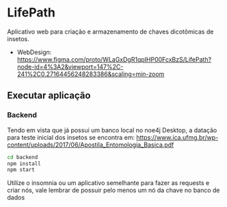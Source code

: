 # LifePath
Aplicativo web para criação e armazenamento de chaves dicotômicas de insetos.
* WebDesign: https://www.figma.com/proto/WLaGxDgR1qpIHP00FcxBzS/LifePath?node-id=4%3A2&viewport=147%2C-241%2C0.27164456248283386&scaling=min-zoom

## Executar aplicação
### Backend
Tendo em vista que já possui um banco local no noe4j Desktop, a datação para teste inicial dos insetos se encontra em: https://www.ica.ufmg.br/wp-content/uploads/2017/06/Apostila_Entomologia_Basica.pdf
```sh
cd backend  
npm install  
npm start
```
Utilize o insomnia ou um aplicativo semelhante para fazer as requests e criar nós, vale lembrar de possuir pelo menos um nó da chave no banco de dados
